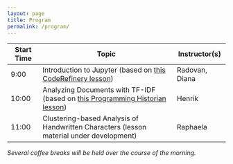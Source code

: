 ```yaml
---
layout: page
title: Program
permalink: /program/
---
```


|Start Time|Topic|Instructor(s)|
|---|---|---|
|9:00|Introduction to Jupyter (based on [this CodeRefinery lesson](https://coderefinery.github.io/jupyter/))|Radovan, Diana|
|10:00|Analyzing Documents with TF-IDF (based on [this Programming Historian lesson](https://programminghistorian.org/en/lessons/analyzing-documents-with-tfidf))|Henrik|
|11:00|Clustering-based Analysis of Handwritten Characters (lesson material under development)|Raphaela|

_Several coffee breaks will be held over the course of the morning._ 

